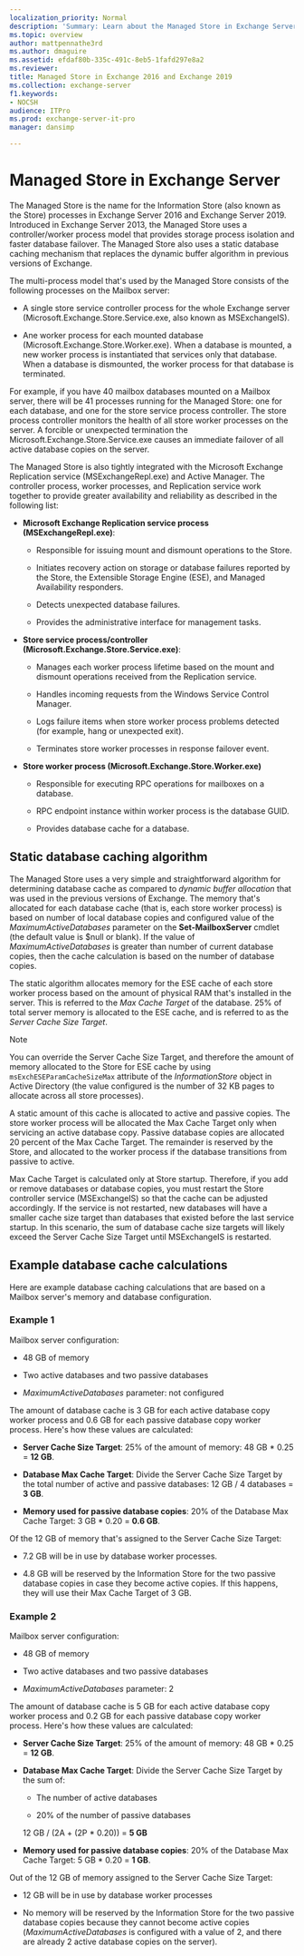 ```yaml
---
localization_priority: Normal
description: 'Summary: Learn about the Managed Store in Exchange Server 2016 and 2019'
ms.topic: overview
author: mattpennathe3rd
ms.author: dmaguire
ms.assetid: efdaf80b-335c-491c-8eb5-1fafd297e8a2
ms.reviewer: 
title: Managed Store in Exchange 2016 and Exchange 2019
ms.collection: exchange-server
f1.keywords:
- NOCSH
audience: ITPro
ms.prod: exchange-server-it-pro
manager: dansimp

---
```


# Managed Store in Exchange Server

The Managed Store is the name for the Information Store (also known as the Store) processes in Exchange Server 2016 and Exchange Server 2019. Introduced in Exchange Server 2013, the Managed Store uses a controller/worker process model that provides storage process isolation and faster database failover. The Managed Store also uses a static database caching mechanism that replaces the dynamic buffer algorithm in previous versions of Exchange.

The multi-process model that's used by the Managed Store consists of the following processes on the Mailbox server:

- A single store service controller process for the whole Exchange server (Microsoft.Exchange.Store.Service.exe, also known as MSExchangeIS).

- Ane worker process for each mounted database (Microsoft.Exchange.Store.Worker.exe). When a database is mounted, a new worker process is instantiated that services only that database. When a database is dismounted, the worker process for that database is terminated.

For example, if you have 40 mailbox databases mounted on a Mailbox server, there will be 41 processes running for the Managed Store: one for each database, and one for the store service process controller. The store process controller monitors the health of all store worker processes on the server. A forcible or unexpected termination the Microsoft.Exchange.Store.Service.exe causes an immediate failover of all active database copies on the server.

The Managed Store is also tightly integrated with the Microsoft Exchange Replication service (MSExchangeRepl.exe) and Active Manager. The controller process, worker processes, and Replication service work together to provide greater availability and reliability as described in the following list:

- **Microsoft Exchange Replication service process (MSExchangeRepl.exe)**:

  - Responsible for issuing mount and dismount operations to the Store.

  - Initiates recovery action on storage or database failures reported by the Store, the Extensible Storage Engine (ESE), and Managed Availability responders.

  - Detects unexpected database failures.

  - Provides the administrative interface for management tasks.

- **Store service process/controller (Microsoft.Exchange.Store.Service.exe)**:

  - Manages each worker process lifetime based on the mount and dismount operations received from the Replication service.

  - Handles incoming requests from the Windows Service Control Manager.

  - Logs failure items when store worker process problems detected (for example, hang or unexpected exit).

  - Terminates store worker processes in response failover event.

- **Store worker process (Microsoft.Exchange.Store.Worker.exe)**

  - Responsible for executing RPC operations for mailboxes on a database.

  - RPC endpoint instance within worker process is the database GUID.

  - Provides database cache for a database.

## Static database caching algorithm

The Managed Store uses a very simple and straightforward algorithm for determining database cache as compared to *dynamic buffer allocation* that was used in the previous versions of Exchange. The memory that's allocated for each database cache (that is, each store worker process) is based on number of local database copies and configured value of the *MaximumActiveDatabases* parameter on the **Set-MailboxServer** cmdlet (the default value is $null or blank). If the value of *MaximumActiveDatabases* is greater than number of current database copies, then the cache calculation is based on the number of database copies.

The static algorithm allocates memory for the ESE cache of each store worker process based on the amount of physical RAM that's installed in the server. This is referred to the *Max Cache Target* of the database. 25% of total server memory is allocated to the ESE cache, and is referred to as the *Server Cache Size Target*.

> [!NOTE]
> You can override the Server Cache Size Target, and therefore the amount of memory allocated to the Store for ESE cache by using `msExchESEParamCacheSizeMax` attribute of the *InformationStore* object in Active Directory (the value configured is the number of 32 KB pages to allocate across all store processes).

A static amount of this cache is allocated to active and passive copies. The store worker process will be allocated the Max Cache Target only when servicing an active database copy. Passive database copies are allocated 20 percent of the Max Cache Target. The remainder is reserved by the Store, and allocated to the worker process if the database transitions from passive to active.

Max Cache Target is calculated only at Store startup. Therefore, if you add or remove databases or database copies, you must restart the Store controller service (MSExchangeIS) so that the cache can be adjusted accordingly. If the service is not restarted, new databases will have a smaller cache size target than databases that existed before the last service startup. In this scenario, the sum of database cache size targets will likely exceed the Server Cache Size Target until MSExchangeIS is restarted.

## Example database cache calculations

Here are example database caching calculations that are based on a Mailbox server's memory and database configuration.

### Example 1

Mailbox server configuration:

- 48 GB of memory

- Two active databases and two passive databases

- *MaximumActiveDatabases* parameter: not configured

The amount of database cache is 3 GB for each active database copy worker process and 0.6 GB for each passive database copy worker process. Here's how these values are calculated:

- **Server Cache Size Target**: 25% of the amount of memory: 48 GB \* 0.25 = **12 GB**.

- **Database Max Cache Target**: Divide the Server Cache Size Target by the total number of active and passive databases: 12 GB / 4 databases = **3 GB**.

- **Memory used for passive database copies**: 20% of the Database Max Cache Target: 3 GB \* 0.20 = **0.6 GB**.

Of the 12 GB of memory that's assigned to the Server Cache Size Target:

- 7.2 GB will be in use by database worker processes.

- 4.8 GB will be reserved by the Information Store for the two passive database copies in case they become active copies. If this happens, they will use their Max Cache Target of 3 GB.

### Example 2

Mailbox server configuration:

- 48 GB of memory

- Two active databases and two passive databases

- *MaximumActiveDatabases* parameter: 2

The amount of database cache is 5 GB for each active database copy worker process and 0.2 GB for each passive database copy worker process. Here's how these values are calculated:

- **Server Cache Size Target**: 25% of the amount of memory: 48 GB \* 0.25 = **12 GB**.

- **Database Max Cache Target**: Divide the Server Cache Size Target by the sum of:

  - The number of active databases

  - 20% of the number of passive databases

  12 GB / (2A + (2P \* 0.20)) = **5 GB**

- **Memory used for passive database copies**: 20% of the Database Max Cache Target: 5 GB \* 0.20 = **1 GB**.

Out of the 12 GB of memory assigned to the Server Cache Size Target:

- 12 GB will be in use by database worker processes

- No memory will be reserved by the Information Store for the two passive database copies because they cannot become active copies (*MaximumActiveDatabases* is configured with a value of 2, and there are already 2 active database copies on the server).
